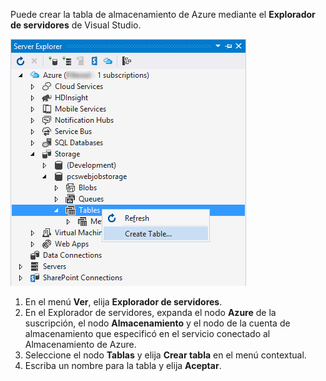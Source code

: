 Puede crear la tabla de almacenamiento de Azure mediante el **Explorador de servidores** de Visual Studio.

![Tablas del explorador de servidores][Image1]

1. En el menú **Ver**, elija **Explorador de servidores**.
2. En el Explorador de servidores, expanda el nodo **Azure** de la suscripción, el nodo **Almacenamiento** y el nodo de la cuenta de almacenamiento que especificó en el servicio conectado al Almacenamiento de Azure.
3. Seleccione el nodo **Tablas** y elija **Crear tabla** en el menú contextual.
4. Escriba un nombre para la tabla y elija **Aceptar**.   




[Image1]: ./media/vs-storage-getting-started-tables-include/vs-storage-create-tables-in-Server-Explorer.png

<!---HONumber=July15_HO4-->